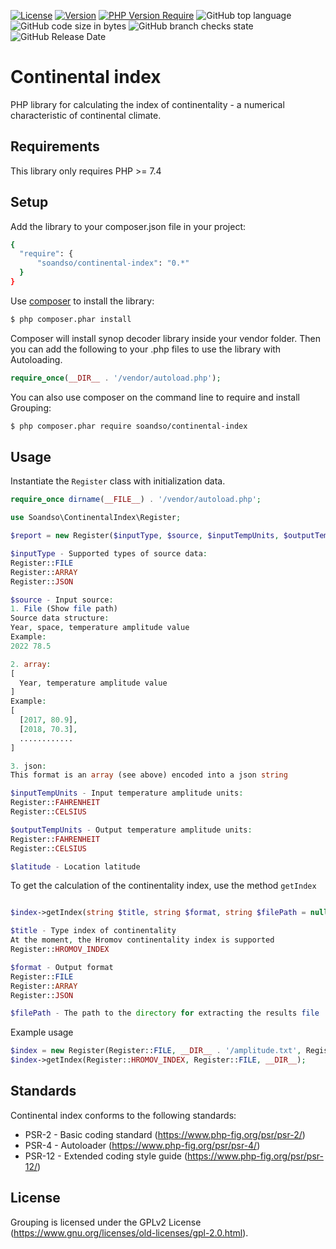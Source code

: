 [![License](http://poser.pugx.org/soandso/continental-index/license)](https://packagist.org/packages/soandso/continental-index)
[![Version](http://poser.pugx.org/soandso/continental-index/version)](https://packagist.org/packages/soandso/continental-index)
[![PHP Version Require](http://poser.pugx.org/soandso/continental-index/require/php)](https://packagist.org/packages/soandso/continental-index)
![GitHub top language](https://img.shields.io/github/languages/top/soandsoSwEn/continental-index)
![GitHub code size in bytes](https://img.shields.io/github/languages/code-size/soandsoSwEn/continental-index)
![GitHub branch checks state](https://img.shields.io/github/checks-status/soandsoSwEn/continental-index/main)
![GitHub Release Date](https://img.shields.io/github/release-date/soandsoSwEn/continental-index)

Continental index
========================================

PHP library for calculating the index of continentality - a numerical characteristic of continental climate.


Requirements
-----------

This library only requires PHP >= 7.4

Setup
-----

Add the library to your composer.json file in your project:

```bash
{
  "require": {
      "soandso/continental-index": "0.*"
  }
}
```

Use [composer](http://getcomposer.org) to install the library:

```bash
$ php composer.phar install
```

Composer will install synop decoder library inside your vendor folder. Then you can add the following to your
.php files to use the library with Autoloading.

```php
require_once(__DIR__ . '/vendor/autoload.php');
```

You can also use composer on the command line to require and install Grouping:

```bash
$ php composer.phar require soandso/continental-index
```

Usage
-----

Instantiate the ```Register``` class with initialization data.

```php
require_once dirname(__FILE__) . '/vendor/autoload.php';

use Soandso\ContinentalIndex\Register;

$report = new Register($inputType, $source, $inputTempUnits, $outputTempUnits, $latitude);

$inputType - Supported types of source data:
Register::FILE
Register::ARRAY
Register::JSON

$source - Input source:
1. File (Show file path)
Source data structure:
Year, space, temperature amplitude value
Example:
2022 78.5

2. array:
[
  Year, temperature amplitude value
]
Example:
[
  [2017, 80.9],
  [2018, 70.3],
  ............
]

3. json:
This format is an array (see above) encoded into a json string

$inputTempUnits - Input temperature amplitude units:
Register::FAHRENHEIT
Register::CELSIUS

$outputTempUnits - Output temperature amplitude units:
Register::FAHRENHEIT
Register::CELSIUS

$latitude - Location latitude

```

To get the calculation of the continentality index, use the method ```getIndex```

```php

$index->getIndex(string $title, string $format, string $filePath = null);

$title - Type index of continentality
At the moment, the Hromov continentality index is supported
Register::HROMOV_INDEX

$format - Output format
Register::FILE
Register::ARRAY
Register::JSON

$filePath - The path to the directory for extracting the results file

```

Example usage
```php
$index = new Register(Register::FILE, __DIR__ . '/amplitude.txt', Register::FAHRENHEIT, Register::CELSIUS, 45.5);
$index->getIndex(Register::HROMOV_INDEX, Register::FILE, __DIR__);
```

Standards
---------

Continental index conforms to the following standards:

* PSR-2  - Basic coding standard (https://www.php-fig.org/psr/psr-2/)
* PSR-4  - Autoloader (https://www.php-fig.org/psr/psr-4/)
* PSR-12 - Extended coding style guide (https://www.php-fig.org/psr/psr-12/)

License
-------

Grouping is licensed under the GPLv2 License (https://www.gnu.org/licenses/old-licenses/gpl-2.0.html).